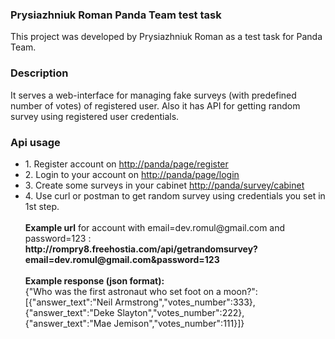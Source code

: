 <h3>Prysiazhniuk Roman Panda Team test task</h3>
This project was developed by Prysiazhniuk Roman as a test task for Panda Team.
<h3>Description</h4>
<p>
  It serves a web-interface for managing fake surveys (with predefined number of votes) of registered user.
  Also it has API for getting random survey using registered user credentials.
</p>
<h3>Api usage</h3>
<ul>
<li>1. Register account on <a href='http://rompry8.freehostia.com/page/register'>http://panda/page/register</a></li>
<li>2. Login to your account on <a href='http://rompry8.freehostia.com/page/login'>http://panda/page/login</a></li>
<li>3. Create some surveys in your cabinet <a href='http://rompry8.freehostia.com/survey/cabinet'>http://panda/survey/cabinet</a></li>
<li>4. Use curl or postman to get random survey using credentials you set in 1st step. <br><br>
  <b>Example url</b> for account with email=dev.romul@gmail.com and password=123 : <br>
  <b>http://rompry8.freehostia.com/api/getrandomsurvey?email=dev.romul@gmail.com&password=123</b> <br><br>
  <b>Example response (json format):</b> <br>
  {"Who was the first astronaut who set foot on a moon?":[{"answer_text":"Neil Armstrong","votes_number":333},{"answer_text":"Deke Slayton","votes_number":222},{"answer_text":"Mae Jemison","votes_number":111}]}
</li>
</ul>
